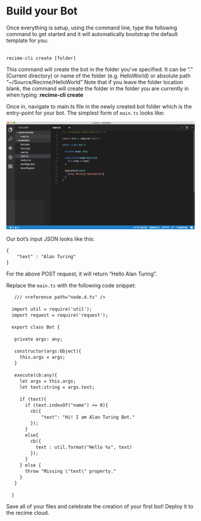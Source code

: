 # Build your Bot
Once everything is setup, using the command line, type the following command to get started and it will automatically bootstrap the default template for you:

```

recime-cli create [folder]

```

This command will create the bot in the folder you’ve specified.  It can be “.” (Current directory) or name of the folder (e.g. HelloWorld) or absolute path “~/Source/Recime/HelloWorld”
Note that if you leave the folder location blank, the command will create the folder in the folder you are currently in when typing :**recime-cli create**

Once in, navigate to main.ts file in the newly created bot folder which is the entry-point for your bot. The simplest form of `main.ts` looks like:

![](build-1a.png)

Our bot’s input JSON looks like this:

    {
        "text" : "Alan Turing"
    }

For the above POST request, it will return “Hello Alan Turing”.

Replace the `main.ts` with the following code snippet:

```
   /// <reference path="node.d.ts" />

  import util = require('util');
  import request = require('request');

  export class Bot {

   private args: any;

   constructor(args:Object){
     this.args = args;
   }

   execute(cb:any){
     let args = this.args;
     let text:string = args.text;

     if (text){
       if (text.indexOf("name") >= 0){
         cb({
             "text": "Hi! I am Alan Turing Bot."
         });
       }
       else{
         cb({
           text : util.format("Hello %s", text)
         });
       }
     } else {
       throw "Missing \"text\" property."
     }
   }

  }

```

Save all of your files and celebrate the creation of your first bot! Deploy it to the recime cloud.

